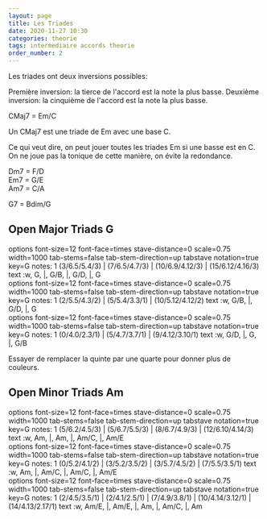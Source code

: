 ```yaml
---
layout: page
title: Les Triades
date: 2020-11-27 10:30
categories: theorie
tags: intermediaire accords theorie
order_number: 2
---
```


Les triades ont deux inversions possibles:

Première inversion: la tierce de l'accord est la note la plus basse.
Deuxième inversion: la cinquième de l'accord est la note la plus basse.

CMaj7 = Em/C

Un CMaj7 est une triade de Em avec une base C.

Ce qui veut dire, on peut jouer toutes les triades Em si une basse est en C. On ne joue pas la tonique de cette manière, on évite la redondance.

Dm7 = F/D  
Em7 = G/E  
Am7 = C/A

G7 = Bdim/G

## Open Major Triads G

<div class="vextab-auto" width=1000>
    options font-size=12 font-face=times stave-distance=0 scale=0.75 width=1000
    tab-stems=false tab-stem-direction=up
    tabstave notation=true
    key=G
    notes: 1 (3/6.5/5.4/3) | (7/6.5/4.7/3) | (10/6.9/4.12/3) | (15/6.12/4.16/3)
    text :w, G, |, G/B, |, G/D, |, G
</div>

<div class="vextab-auto" width=1000>
    options font-size=12 font-face=times stave-distance=0 scale=0.75 width=1000
    tab-stems=false tab-stem-direction=up
    tabstave notation=true
    key=G
    notes: 1 (2/5.5/4.3/2) | (5/5.4/3.3/1) | (10/5.12/4.12/2)
    text :w, G/B, |, G/D, |, G
</div>

<div class="vextab-auto" width=1000>
    options font-size=12 font-face=times stave-distance=0 scale=0.75 width=1000
    tab-stems=false tab-stem-direction=up
    tabstave notation=true
    key=G
    notes: 1 (0/4.0/2.3/1) | (5/4.7/3.7/1) | (9/4.12/3.10/1)
    text :w, G/D, |, G, |, G/B
</div>

Essayer de remplacer la quinte par une quarte pour donner plus de couleurs.

## Open Minor Triads Am

<div class="vextab-auto" width=1000>
    options font-size=12 font-face=times stave-distance=0 scale=0.75 width=1000
    tab-stems=false tab-stem-direction=up
    tabstave notation=true
    key=G
    notes: 1 (5/6.2/4.5/3) | (5/6.7/5.5/3) | (8/6.7/4.9/3) | (12/6.10/4.14/3)
    text :w, Am, |, Am, |, Am/C, |, Am/E
</div>

<div class="vextab-auto" width=1000>
    options font-size=12 font-face=times stave-distance=0 scale=0.75 width=1000
    tab-stems=false tab-stem-direction=up
    tabstave notation=true
    key=G
    notes: 1 (0/5.2/4.1/2) | (3/5.2/3.5/2) | (3/5.7/4.5/2) | (7/5.5/3.5/1)
    text :w, Am, |, Am/C, |, Am/C, |, Am/E
</div>

<div class="vextab-auto" width=1000>
    options font-size=12 font-face=times stave-distance=0 scale=0.75 width=1000
    tab-stems=false tab-stem-direction=up
    tabstave notation=true
    key=G
    notes: 1 (2/4.5/3.5/1) | (2/4.1/2.5/1) | (7/4.9/3.8/1) | (10/4.14/3.12/1) | (14/4.13/2.17/1)
    text :w, Am/E, |, Am/E, |, Am, |, Am/C, |, Am
</div>